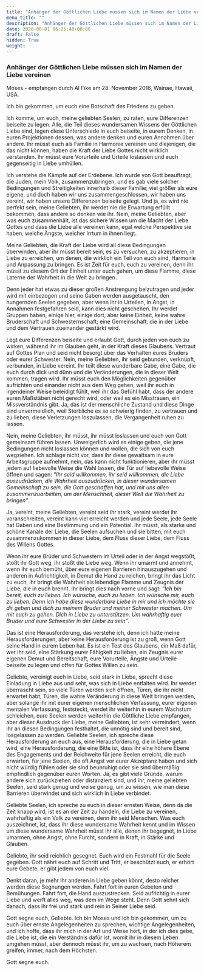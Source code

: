 ```yaml
---
title: "Anhänger der Göttlichen Liebe müssen sich im Namen der Liebe vereinen"
menu_title: ""
description: "Anhänger der Göttlichen Liebe müssen sich im Namen der Liebe vereinen"
date: 2020-08-01 06:25:48+00:88
draft: False
hidden: True
weight:
---
```

### Anhänger der Göttlichen Liebe müssen sich im Namen der Liebe vereinen

Moses - empfangen durch Al Fike am 28. November 2016, Wainae, Hawaii, USA.

Ich bin gekommen, um euch eine Botschaft des Friedens zu geben.  

Ich komme, um euch, meine geliebten Seelen, zu raten, eure Differenzen beiseite zu legen. Alle, die Teil dieses wundersamen Wissens der Göttlichen Liebe sind, legen diese Unterschiede in euch beiseite, in eurem Denken, in euren Projektionen dessen, was andere denken und euren Annahmen über andere. Ihr müsst euch als Familie in Harmonie vereinen und diejenigen, die das nicht können, haben die Kraft der Liebe Gottes nicht wirklich verstanden. Ihr müsst eure Vorurteile und Urteile loslassen und euch gegenseitig in Liebe umhüllen.

Ich verstehe die Kämpfe auf der Erdebene. Ich wurde von Gott beauftragt, die Juden, mein Volk, zusammenzubringen, und es gab viele solcher Bedingungen und Streitigkeiten innerhalb dieser Familie; viel größer als eure eigene, und doch haben wir uns zusammengeschlossen, wir haben uns vereint, wir haben unsere Differenzen beiseite gelegt. Und ja, es wird nie perfekt sein, meine Geliebten, ihr werdet nie die Erwartung erfüllt bekommen, dass andere so denken wie ihr. Nein, meine Geliebten, aber was euch zusammenhält, ist das sichere Wissen um die Macht der Liebe Gottes und dass die Liebe alle vereinen kann, egal welche Perspektive sie haben, welche Ängste, welcher Irrtum in ihnen liegt.

Meine Geliebten, die Kraft der Liebe wird all diese Bedingungen überwinden, aber ihr müsst bereit sein, es zu versuchen, zu akzeptieren, in Liebe zu erreichen, um denen, die wirklich ein Teil von euch sind, Harmonie und Anpassung zu bringen. Es ist Zeit für euch, euch zu vereinen, denn ihr müsst zu diesem Ort der Einheit unter euch gehen, um diese Flamme, diese Laterne der Wahrheit in die Welt zu bringen.

Denn jeder hat etwas zu dieser großen Anstrengung beizutragen und jeder wird mit einbezogen und seine Gaben werden ausgetauscht, den hungernden Seelen gegeben, aber wenn ihr in Urteilen, in Angst, in Annahmen festgefahren seid, kann dies nicht geschehen. Ihr werdet Gruppen haben, einige hier, einige dort, aber keine Einheit, keine wahre Bruderschaft und Schwesternschaft; eine Gemeinschaft, die in der Liebe und dem Vertrauen zueinander gestärkt wird.

Legt eure Differenzen beiseite und erlaubt Gott, durch jeden von euch zu wirken, während ihr im Glauben geht, in der Kraft dieses Glaubens. Vertraut auf Gottes Plan und seid nicht besorgt über das Verhalten eures Bruders oder eurer Schwester. Nein, meine Geliebten, ihr seid gebunden, verknüpft, verbunden, in Liebe vereint. Ihr teilt diese wunderbare Gabe, eine Gabe, die euch durch dick und dünn und die Veränderungen, die in dieser Welt kommen, tragen wird. Ihr müsst euch den Möglichkeiten gegenüber aufrichten und einander nicht aus dem Weg gehen, weil ihr euch in irgendeiner Weise beleidigt fühlt, weil ihr das Gefühl habt, dass der andere euren Maßstäben nicht gerecht wird, oder weil es ein Misstrauen, ein Missverständnis gibt. Ja, das ist der menschliche Zustand und diese Dinge sind unvermeidlich, weil Sterbliche es so schwierig finden, zu vertrauen und zu lieben, diese Verletzungen loszulassen, die Vergangenheit ruhen zu lassen.

Nein, meine Geliebten, ihr müsst, ihr müsst loslassen und euch von Gott gemeinsam führen lassen. Unweigerlich wird es einige geben, die jene Bedingungen nicht loslassen können und wollen, die sich von euch wegziehen. Ich schlage nicht vor, dass ihr diese gewaltsam in eure Arbeitsgruppe aufnehmt, nein, das kann nicht funktionieren, aber ihr müsst jedem auf liebevolle Weise die Wahl lassen, die Tür auf liebevolle Weise öffnen und sagen: *"Ihr seid willkommen, ihr seid willkommen, die Liebe auszudrücken, die Wahrheit auszudrücken, in dieser wundersamen Gemeinschaft zu sein, die Gott geschaffen hat, und mit uns allen zusammenzuarbeiten, um der Menschheit, dieser Welt die Wahrheit zu bringen"*.

Ja, vereint, meine Geliebten, vereint seid ihr stark, vereint werdet ihr voranschreiten, vereint kann viel erreicht werden und jede Seele, jede Seele hat Gaben und eine Bestimmung und ein Potential. Ihr müsst, als starke und schöne Kanäle der Liebe, die Seelen aufsuchen und sie bitten, mit euch zusammenzukommen in dieser Liebe, dem Fluss dieser Liebe, dem Fluss des Willens Gottes.

Wenn ihr eure Brüder und Schwestern im Urteil oder in der Angst wegstößt, stoßt ihr Gott weg, ihr stoßt die Liebe weg. Wenn ihr umarmt und annehmt, wenn ihr euch bemüht, über eure eigenen Barrieren hinauszugehen und anderen in Aufrichtigkeit, in Demut die Hand zu reichen, bringt ihr das Licht zu euch, ihr bringt die Wahrheit als lebendige Flamme und Zeugnis der Liebe, die in euch brennt. Ihr bringt dies nach vorne und sagt: *"Ich bin bereit, euch zu lieben. Ich wünsche, euch zu lieben. Ich wünsche mir, euch zu lieben. Denn ich habe diese wunderbare Liebe in mir und ich möchte sie dir geben und dich zu meinem Bruder und meiner Schwester machen. Um mit euch zu gehen. Dich in Liebe zu unterstützen. Um wahrhaftig euer Bruder und eure Schwester in der Liebe zu sein"*.

Das ist eine Herausforderung, das verstehe ich, denn ich hatte meine Herausforderungen, aber keine Herausforderung ist zu groß, wenn Gott seine Hand in eurem Leben hat. Es ist ein Test des Glaubens, ein Maß dafür, wer ihr seid, eine Stärkung eurer Fähigkeit zu lieben, ein Zeugnis eurer eigenen Demut und Bereitschaft, eure Vorurteile, Ängste und Urteile beiseite zu legen und offen für Gottes Willen zu sein.

Geliebte, vereinigt euch in Liebe, seid stark in Liebe, sprecht diese Einladung in Liebe aus und seht, was sich in Liebe entfalten wird. Ihr werdet überrascht sein, so viele Türen werden sich öffnen, Türen, die ihr nicht erwartet habt, Türen, die wahre Veränderung in diese Welt bringen werden, aber solange ihr mit eurer eigenen menschlichen Verfassung, eurer eigenen mentalen Verfassung, feststeckt, werdet ihr weiterhin in eurem Wachstum schleichen, eure Seelen werden weiterhin die Göttliche Liebe empfangen, aber dieser Ausdruck der Liebe, meine Geliebten, ist sehr vermindert, wenn ihr an diesen Bedingungen festhaltet, die unnötig sind und bereit sind, losgelassen zu werden.
Geliebte Seelen, ich spreche diese Herausforderung an euch aus, eine Herausforderung, die in Liebe getan wird, eine Herausforderung, die eine Bitte ist, dass ihr eine höhere Ebene des Engagements und der Reichweite für jene Seelen erreicht, die euch erwarten, für jene Seelen, die oft Angst vor eurer Akzeptanz haben und sich nicht würdig fühlen oder sie sind beunruhigt oder sie sind übermäßig empfindlich gegenüber euren Worten. Ja, es gibt viele Gründe, warum andere sich zurückziehen oder distanziert sind, und ihr, meine geliebten Seelen, seid stark genug und weise genug, um zu wissen, wie man diese Barrieren überwindet und sich wirklich in Liebe verbindet.

Geliebte Seelen, ich spreche zu euch in dieser ernsten Weise, denn da die Zeit knapp wird, ist es an der Zeit zu handeln, die Liebe zu vereinen, wahrhaftig als ein Volk zu vereinen, denn ihr seid Menschen. Was euch auszeichnet, ist, dass ihr diese wundersame Wahrheit kennt und im Wissen um diese wundersame Wahrheit müsst ihr alle, denen ihr begegnet, in Liebe umarmen, ohne Angst, ohne Furcht, sondern in Kraft, in Stärke und Glauben.

Geliebte, ihr seid reichlich gesegnet. Euch wird ein Festmahl für die Seele gegeben. Gott nährt euch auf Schritt und Tritt, er beschützt euch, er erhört eure Gebete, er gibt jedem von euch viel.

Denkt daran, je mehr ihr anderen in Liebe geben könnt, desto reicher werden diese Segnungen werden. Fahrt fort in euren Gebeten und Bemühungen. Fahrt fort, die Hand auszustrecken. Seid aufrichtig in eurer Liebe und werft alles weg, was dem im Wege steht. Denn Gott sehnt sich danach, dass ihr frei und stark und rein in Seiner Liebe seid.

Gott segne euch, Geliebte. Ich bin Moses und ich bin gekommen, um zu euch über ernste Angelegenheiten zu sprechen, wichtige Angelegenheiten, und ich hoffe, dass ihr mich in der Art und Weise hört, in der ich dies gebe, die Liebe ist, die ein Verständnis dafür ist, womit ihr in diesem Leben umgehen müsst, aber dennoch müsst ihr, um zu wachsen, nach Höherem greifen, immer, nach dem Höchsten.

Gott segne euch.
